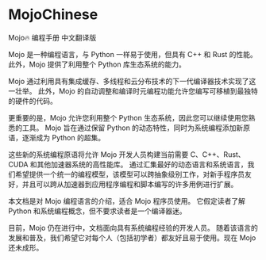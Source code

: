 # MojoChinese

Mojo🔥 编程手册 中文翻译版

Mojo 是一种编程语言，与 Python 一样易于使用，但具有 C++ 和 Rust 的性能。 此外，Mojo 提供了利用整个 Python 库生态系统的能力。

Mojo 通过利用具有集成缓存、多线程和云分布技术的下一代编译器技术实现了这一壮举。 此外，Mojo 的自动调整和编译时元编程功能允许您编写可移植到最独特的硬件的代码。

更重要的是，Mojo 允许您利用整个 Python 生态系统，因此您可以继续使用您熟悉的工具。 Mojo 旨在通过保留 Python 的动态特性，同时为系统编程添加新原语，逐渐成为 Python 的超集。 

这些新的系统编程原语将允许 Mojo 开发人员构建当前需要 C、C++、Rust、CUDA 和其他加速器系统的高性能库。 通过汇集最好的动态语言和系统语言，我们希望提供一个统一的编程模型，该模型可以跨抽象级别工作，对新手程序员友好，并且可以跨从加速器到应用程序编程和脚本编写的许多用例进行扩展。

本文档是对 Mojo 编程语言的介绍，适合 Mojo 程序员使用。 它假定读者了解 Python 和系统编程概念，但不要求读者是一个编译器迷。 

目前，Mojo 仍在进行中，文档面向具有系统编程经验的开发人员。 随着该语言的发展和普及，我们希望它对每个人（包括初学者）都友好且易于使用。现在 Mojo 还未成形。



